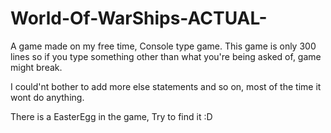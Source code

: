 # World-Of-WarShips-ACTUAL-
A game made on my free time, Console type game.
This game is only 300 lines so if you type something other than what you're being asked of, game might break. 

I could'nt bother to add more else statements and so on, most of the time it wont do anything.

There is a EasterEgg in the game, Try to find it :D
